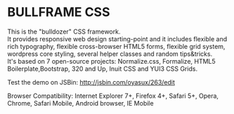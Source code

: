 <h1>BULLFRAME CSS</h1>

This is the "bulldozer" CSS framework.<br>
It provides responsive web design starting-point and it includes flexible and rich typography, flexible cross-browser HTML5 forms, flexible grid system, 
wordpress core styling, several helper classes and random tips&tricks.<br>
It's based on 7 open-source projects: Normalize.css, Formalize, HTML5 Boilerplate,Bootstrap, 320 and Up, Inuit CSS and YUI3 CSS Grids.

Test the demo on JSBin: http://jsbin.com/oyasux/263/edit

Browser Compatibility:
Internet Explorer 7+, Firefox 4+, Safari 5+, Opera, Chrome, Safari Mobile, Android browser, IE Mobile
